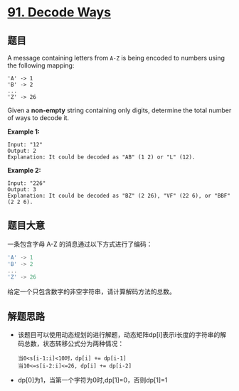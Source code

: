 # [91. Decode Ways](https://leetcode.com/problems/decode-ways/)


## 题目

A message containing letters from `A-Z` is being encoded to numbers using the following mapping:

    'A' -> 1
    'B' -> 2
    ...
    'Z' -> 26

Given a **non-empty** string containing only digits, determine the total number of ways to decode it.

**Example 1:**

    Input: "12"
    Output: 2
    Explanation: It could be decoded as "AB" (1 2) or "L" (12).

**Example 2:**

    Input: "226"
    Output: 3
    Explanation: It could be decoded as "BZ" (2 26), "VF" (22 6), or "BBF" (2 2 6).

## 题目大意

一条包含字母 A-Z 的消息通过以下方式进行了编码：

```c
'A' -> 1
'B' -> 2
...
'Z' -> 26
```

给定一个只包含数字的非空字符串，请计算解码方法的总数。



## 解题思路

- 该题目可以使用动态规划的进行解题，动态矩阵dp[i]表示i长度的字符串的解码总数，状态转移公式分为两种情况：
  ```
  当0<s[i-1:i]<10时，dp[i] += dp[i-1]
  当10<=s[i-2:i]<=26, dp[i] += dp[i-2]
  ```
- dp[0]为1，当第一个字符为0时,dp[1]=0，否则dp[1]=1